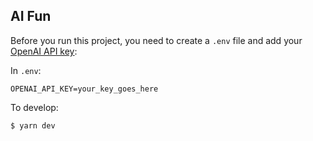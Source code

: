 ## AI Fun

Before you run this project, you need to create a `.env` file and add your [OpenAI API key](https://platform.openai.com/account/api-keys):

In `.env`:
```
OPENAI_API_KEY=your_key_goes_here
```

To develop:
```bash
$ yarn dev
```
